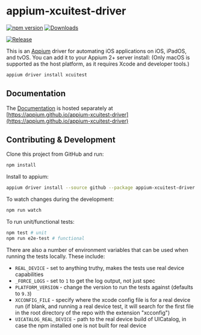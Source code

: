 # appium-xcuitest-driver

[![npm version](http://img.shields.io/npm/v/appium-xcuitest-driver.svg)](https://npmjs.org/package/appium-xcuitest-driver)
[![Downloads](http://img.shields.io/npm/dm/appium-xcuitest-driver.svg)](https://npmjs.org/package/appium-xcuitest-driver)

[![Release](https://github.com/appium/appium-xcuitest-driver/actions/workflows/publish.js.yml/badge.svg)](https://github.com/appium/appium-xcuitest-driver/actions/workflows/publish.js.yml)

This is an [Appium](https://appium.github.io/appium) driver for automating iOS applications on iOS,
iPadOS, and tvOS. You can add it to your Appium 2+ server install: (Only macOS is supported as the host platform, as it requires Xcode and developer tools.)

```bash
appium driver install xcuitest
```

## Documentation

The [Documentation](https://appium.github.io/appium-xcuitest-driver) is hosted separately at
[https://appium.github.io/appium-xcuitest-driver](https://appium.github.io/appium-xcuitest-driver)

## Contributing & Development

Clone this project from GitHub and run:

```bash
npm install
```

Install to appium:

```bash
appium driver install --source github --package appium-xcuitest-driver NikitaFedyanin/appium-xcuitest-driver
```

To watch changes during the development:

```bash
npm run watch
```

To run unit/functional tests:

```bash
npm test # unit 
npm run e2e-test # functional
```

There are also a number of environment variables that can be used when running
the tests locally. These include:

* `REAL_DEVICE` - set to anything truthy, makes the tests use real device capabilities
* `_FORCE_LOGS` - set to `1` to get the log output, not just spec
* `PLATFORM_VERSION` - change the version to run the tests against (defaults to `9.3`)
* `XCCONFIG_FILE` - specify where the xcode config file is for a real device run (if
  blank, and running a real device test, it will search for the first file in
  the root directory of the repo with the extension "xcconfig")
* `UICATALOG_REAL_DEVICE` - path to the real device build of UICatalog, in case
  the npm installed one is not built for real device
